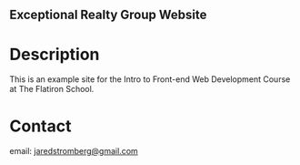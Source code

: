 Exceptional Realty Group Website
---

# Description

This is an example site for the Intro to Front-end Web Development Course at The Flatiron School.

# Contact

email: jaredstromberg@gmail.com

